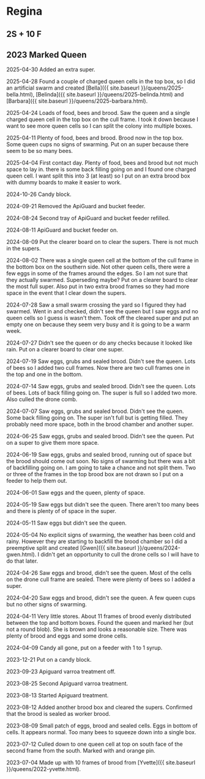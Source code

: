 # Regina

## 2S + 10 F

## 2023 Marked Queen

2025-04-30 Added an extra super. 

2025-04-28 Found a couple of charged queen cells in the top box, so I did an artificial swarm and created [Bella]({{ site.baseurl }}/queens/2025-bella.html), [Belinda]({{ site.baseurl }}/queens/2025-belinda.html) and [Barbara]({{ site.baseurl }}/queens/2025-barbara.html).

2025-04-24 Loads of food, bees and brood.  Saw the queen and a single charged queen cell in the top box on the cull frame.  I took it down because I want to see more queen cells so I can split the colony into multiple boxes.

2025-04-11 Plenty of food, bees and brood.  Brood now in the top box.  Some queen cups no signs of swarming.  Put on an super because there seem to be so many bees.

2025-04-04 First contact day.  Plenty of food, bees and brood but not much space to lay in.  there is some back filling going on and I found one charged queen cell.  I want split this into 3 (at least) so I put on an extra brood box with dummy boards to make it easier to work.

2024-10-26 Candy block.

2024-09-21 Removed the ApiGuard and bucket feeder.

2024-08-24 Second tray of ApiGuard and bucket feeder refilled.

2024-08-11 ApiGuard and bucket feeder on.

2024-08-09 Put the clearer board on to clear the supers.  There is not much in the supers.

2024-08-02 There was a single queen cell at the bottom of the cull frame in the bottom box on the southern side.  Not other queen cells, there were a few eggs in some of the frames around the edges.  So I am not sure that they actually swarmed.  Superseding maybe?  Put on a clearer board to clear the most full super.  Also put in two extra brood frames so they had more space in the event that I clear down the supers.

2024-07-28 Saw a small swarm crossing the yard so I figured they had swarmed.  Went in and checked, didn't see the queen but I saw eggs and no queen cells so I guess is wasn't them.  Took off the cleared super and put an empty one on because they seem very busy and it is going to be a warm week.

2024-07-27 Didn't see the queen or do any checks because it looked like rain.  Put on a clearer board to clear one super.

2024-07-19 Saw eggs, grubs and sealed brood.  Didn't see the queen.  Lots of bees so I added two cull frames.  Now there are two cull frames one in the top and one in the bottom.

2024-07-14 Saw eggs, grubs and sealed brood.  Didn't see the queen.  Lots of bees. Lots of back filling going on.  The super is full so I added two more.  Also culled the drone comb.

2024-07-07 Saw eggs, grubs and sealed brood.  Didn't see the queen.  Some back filling going on. The super isn't full but is getting filled.  They probably need more space, both in the brood chamber and another super.

2024-06-25 Saw eggs, grubs and sealed brood.  Didn't see the queen. Put on a super to give them more space.

2024-06-19 Saw eggs, grubs and sealed brood, running out of space but the brood should come out soon.  No signs of swarming but there was a bit of backfilling going on.  I am going to take a chance and not split them.  Two or three of the frames in the top brood box are not drawn so I put on a feeder to help them out.

2024-06-01 Saw eggs and the queen, plenty of space.

2024-05-19 Saw eggs but didn't see the queen.  There aren't too many bees and there is plenty of of space in the super.

2024-05-11 Saw eggs but didn't see the queen.

2024-05-04 No explicit signs of swarming, the weather has been cold and rainy.  However they are starting to backfill the brood chamber so I did a preemptive split and created [Gwen]({{ site.baseurl }}/queens/2024-gwen.html).  I didn't get an opportunity to cull the drone cells so I will have to do that later.

2024-04-26 Saw eggs and brood, didn't see the queen. Most of the cells on the drone cull frame are sealed. There were plenty of bees so I added a super.

2024-04-20 Saw eggs and brood, didn't see the queen.  A few queen cups but no other signs of swarming.

2024-04-11 Very little stores.  About 11 frames of brood evenly distributed between the top and bottom boxes.  Found the queen and marked her (but not a round blob).  She is brown and looks a reasonable size.  There was plenty of brood and eggs and some drone cells.

2024-04-09 Candy all gone, put on a feeder with 1 to 1 syrup.

2023-12-21 Put on a candy block.

2023-09-23 Apiguard varroa treatment off.

2023-08-25 Second Apiguard varroa treatment.

2023-08-13 Started Apiguard treatment.

2023-08-12 Added another brood box and cleared the supers.  Confirmed that the brood is sealed as worker brood.

2023-08-09 Small patch of eggs, brood and sealed cells.  Eggs in bottom of cells.  It appears normal.  Too many bees to squeeze down into a single box.

2023-07-12 Culled down to one queen cell at top on south face of the second frame from the south.  Marked with and orange pin.

2023-07-04 Made up with 10 frames of brood from [Yvette]({{ site.baseurl }}/queens/2022-yvette.html).
